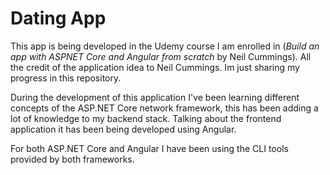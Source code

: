 # Dating App

This app is being developed in the Udemy course I am enrolled in (*Build an app with ASPNET Core and Angular from scratch* by Neil Cummings). All the credit of the application idea to Neil Cummings. Im just sharing my progress in this repository.

During the development of this application I've been learning different concepts of the ASP.NET Core network framework, this has been adding a lot of knowledge to my backend stack.
Talking about the frontend application it has been being developed using Angular.

For both ASP.NET Core and Angular I have been using the CLI tools provided by both frameworks.